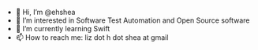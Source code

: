 - 👋 Hi, I’m @ehshea
- 👀 I’m interested in Software Test Automation and Open Source software
- 🌱 I’m currently learning Swift
- 📫 How to reach me: liz dot h dot shea at gmail

<!---
ehshea/ehshea is a ✨ special ✨ repository because its `README.md` (this file) appears on your GitHub profile.
You can click the Preview link to take a look at your changes.
--->
